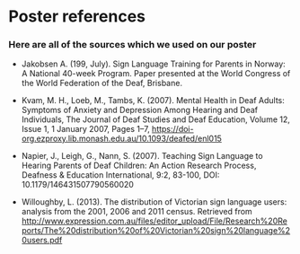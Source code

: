 # Poster references
### Here are all of the sources which we used on our poster

* Jakobsen A. (199, July). Sign Language Training for Parents in Norway: A National 40-week Program. Paper presented at the World Congress of the World Federation of the Deaf, Brisbane.

* Kvam, M. H., Loeb, M., Tambs, K. (2007). Mental Health in Deaf Adults: Symptoms of Anxiety and Depression Among Hearing and Deaf Individuals, The Journal of Deaf Studies and Deaf Education, Volume 12, Issue 1, 1 January 2007, Pages 1–7, https://doi-org.ezproxy.lib.monash.edu.au/10.1093/deafed/enl015

* Napier, J., Leigh, G., Nann, S. (2007). Teaching Sign Language to Hearing Parents of Deaf Children: An Action Research Process, Deafness & Education International, 9:2, 83-100, DOI: 10.1179/146431507790560020
 
* Willoughby, L. (2013). The distribution of Victorian sign language users: analysis from the 2001, 2006 and 2011 census. Retrieved from http://www.expression.com.au/files/editor_upload/File/Research%20Reports/The%20distribution%20of%20Victorian%20sign%20language%20users.pdf


